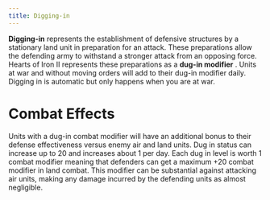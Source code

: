 ```yaml
---
title: Digging-in
---
```

 **Digging-in** represents the establishment of defensive structures by a stationary land unit in preparation for an attack. These preparations allow the defending army to withstand a stronger attack from an opposing force. Hearts of Iron II represents these preparations as a **dug-in modifier** . Units at war and without moving orders will add to their dug-in modifier daily. Digging in is automatic but only happens when you are at war.

Combat Effects
==============

Units with a dug-in combat modifier will have an additional bonus to their defense effectiveness versus enemy air and land units. Dug in status can increase up to 20 and increases about 1 per day. Each dug in level is worth 1 combat modifier meaning that defenders can get a maximum +20 combat modifier in land combat. This modifier can be substantial against attacking air units, making any damage incurred by the defending units as almost negligible.